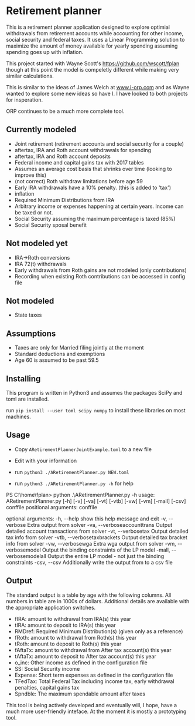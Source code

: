 # Retirement planner

This is a retirement planner application designed to explore
optimial withdrawals from retirement accounts while accounting for
other income, social security and federal taxes. It uses a Linear
Programming solution to maximize the amount of money available
for yearly spending assuming spending goes up with inflation.

This project started with Wayne Scott's https://github.com/wscott/fplan 
though at this point the model is compeletly different while making 
very similar calculations. 

This is similar to the ideas of James Welch at www.i-orp.com and as Wayne
wanted to explore some new ideas so have I. I have looked to both projects
for insperation. 

ORP continues to be a much more complete tool. 

## Currently modeled

* Joint retirement (retirement accounts and social security for a couple)
* aftertax, IRA and Roth account withdrawals for spending
* aftertax, IRA and Roth account deposits 
* Federal income and capital gains tax with 2017 tables
* Assumes an average cost basis that shrinks over time (looking to improve this)
* (not correct) Roth withdraw limitations before age 59
* Early IRA withdrawals have a 10% penalty. (this is added to 'tax')
* inflation
* Required Minimum Distributions from IRA
* Arbitrary income or expenses happening at certain years. Income can
  be taxed or not.  
* Social Security assuming the maximum percentage is taxed (85%)
* Social Security sposal benefit

## Not modeled yet

* IRA->Roth conversions
* IRA 72(t) withdrawals
* Early withdrawals from Roth gains are not modeled (only contributions)
* Recording when existing Roth contributions can be accessed in config file

## Not modeled

* State taxes

## Assumptions

* Taxes are only for Married filing jointly at the moment
* Standard deductions and exemptions 
* Age 60 is assumed to be past 59.5

## Installing

This program is written in Python3 and assumes the packages SciPy and
toml are installed.

run `pip install --user toml scipy numpy` to install these libraries
on most machines.

## Usage

* Copy `ARetirementPlannerJointExample.toml` to a new file
* Edit with your information
* run `python3 ./ARetirementPlanner.py NEW.toml`


* run `python3 ./ARetirementPlanner.py -h` for help

PS C:\home\fplan> python .\ARetirementPlanner.py -h
usage: ARetirementPlanner.py [-h] [-v] [-va] [-vt] [-vtb] [-vw] [-vm] [-mall]
                             [-csv]
                             conffile
positional arguments:
  conffile

optional arguments:
  -h, --help            show this help message and exit
  -v, --verbose         Extra output from solver
  -va, --verboseaccounttrans
                        Output detailed account transactions from solver
  -vt, --verbosetax     Output detailed tax info from solver
  -vtb, --verbosetaxbrackets
                        Output detailed tax bracket info from solver
  -vw, --verbosewga     Extra wga output from solver
  -vm, --verbosemodel   Output the binding constraints of the LP model
  -mall, --verbosemodelall
                        Output the entire LP model - not just the binding
                        constraints
  -csv, --csv           Additionally write the output from to a csv file

## Output

The standard output is a table by age with the following columns. All numbers
in table are in 1000s of dollars. Additional details are available with the
appropriate application switches.

* fIRA: amount to withdrawal from IRA(s) this year
* tIRA: amount to deposit to IRA(s) this year
* RMDref: Required Minimum Distribution(s) (given only as a reference)
* fRoth: amount to withdrawal from Roth(s) this year
* tRoth: amount to deposit to Roth(s) this year
* fAftaTx: amount to withdrawal from After tax account(s) this year
* tAftaTx: amount to deposit to After tax account(s) this year
* o_inc: Other income as defined in the configuration file
* SS: Social Security income
* Expense: Short term expenses as defined in the configuration file
* TFedTax: Total Federal Tax including income tax, early withdrawal penalties, capital gains tax
* Spndble: The maximum spendable amount after taxes


This tool is being actively developed and eventually will, I hope, 
have a much more user-friendly inteface. At the moment it is mostly
a prototyping tool. 

